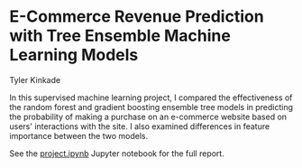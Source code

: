 # E-Commerce Revenue Prediction with Tree Ensemble Machine Learning Models

Tyler Kinkade

In this supervised machine learning project, I compared the effectiveness of the random forest and gradient boosting ensemble tree models in predicting the probability of making a purchase on an e-commerce website based on users' interactions with the site. I also examined differences in feature importance between the two models.

See the [project.ipynb](https://github.com/tyknkd/e-commerce-revenue-prediction/blob/main/project.ipynb) Jupyter notebook for the full report.
